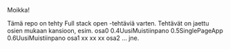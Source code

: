 Moikka!

Tämä repo on tehty Full stack open -tehtäviä varten.
Tehtävät on jaettu osien mukaan kansioon, esim.
    osa0
      0.4UusiMuistiinpano
      0.5SinglePageApp
      0.6UusiMuistiinpano
    osa1
      xx
      xx
      xx
    osa2
    ...
jne.

